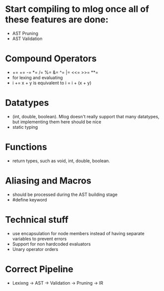 # Start compiling to mlog once all of these features are done:
 - AST Pruning
 - AST Validation

# Compound Operators
 - += += -= *= /= %= &= ^= |= <<= >>= **=
 - for lexing and evaluating
 - i += x + y    is equivalent to   i = i + (x + y) 

# Datatypes
 - (int, double, boolean). Mlog doesn't really support that many datatypes, but implementing them here should be nice
 - static typing

# Functions
 - return types, such as void, int, double, boolean.

# Aliasing and Macros
 - should be processed during the AST building stage
 - #define keyword

# Technical stuff
 - use encapsulation for node members instead of having separate variables to prevent errors
 - Support for non hardcoded evaluators
 - Unary operator orders


# Correct Pipeline
 - Lexixng -> AST -> Validation -> Pruning -> IR
